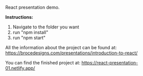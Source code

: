 React presentation demo. 

**Instructions:**

1. Navigate to the folder you want
1. run "npm install"
1. run "npm start"

All the information about the project can be found at: https://brocedesigns.com/presentations/introduction-to-react/

You can find the finished project at: https://react-presentation-01.netlify.app/
